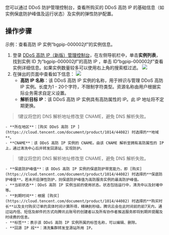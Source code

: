 
您可以通过 DDoS 防护管理控制台，查看所购买的 DDoS 高防 IP 的基础信息（如实例保底防护峰值及运行状态）及实例的弹性防护配置。

## 操作步骤

示例：查看高防 IP 实例“bgpip-000002jf”的实例信息。
1. 登录 [DDoS 高防 IP（新版）管理控制台](https://console.cloud.tencent.com/ddos/antiddos-advanced/package)，在左侧导航栏中，单击**实例列表**，找到实例 ID 为“bgpip-000002jf”的高防 IP ，单击 ID“bgpip-000002jf”查看实例详细信息。如果实例数量较多可以使用右上角的搜索框过滤。
![](https://main.qcloudimg.com/raw/3e7bc8686feaba30b5e5bb5dd067a93c.png)
3. 在弹出的页面中查看如下信息：
![](https://qcloudimg.tencent-cloud.cn/raw/548a54d2ad50ec0490194717893a9365.png)
	- **高防 IP 名称**：该 DDoS 高防 IP 实例的名称，用于辨识与管理 DDoS 高防 IP 实例。长度为1 - 20个字符，不限制字符类型。资源名称由用户根据实际业务需求自定义设置。
	- **解析目标 IP**：该 DDoS 高防 IP 实例具有高防属性的 IP。此 IP 地址将不定期更换。
>!建议将您的 DNS 解析地址修改至 CNAME，避免 DNS 解析失败。
>
    - **所在地区**：[购买 DDoS 高防 IP ](https://cloud.tencent.com/document/product/1014/44082) 时选择的**地域**。
    - **CNAME**：该 DDoS 高防 IP 实例的 CNAME。由该 CNAME 解析至拥有高防属性的 IP 上，通过清洗中心后并转发回源站，实现防护。
>!建议将您的 DNS 解析地址修改至 CNAME，避免 DNS 解析失败。
>
	- **保底防护峰值**：该 DDoS 高防 IP 实例的保底防护带宽能力，即 [购买](https://cloud.tencent.com/document/product/1014/44082) 时选择的**保底防护峰值**。若未开启弹性防护，则保底防护峰值为高防服务实例的最高防护峰值。
	- **当前状态**：DDoS 高防 IP 实例当前的使用状态。状态包括运行中，清洗中以及封堵中等。
	- **到期时间**：根据 [购买](https://cloud.tencent.com/document/product/1014/44082) 时选择的**购买时长**以及支付购买订单的具体时间计算所得，精确到秒级。腾讯云会在此时间前的前7天内，通过站内信、短信及邮件的方式向腾讯云账号的创建者以及所有协作者推送服务即将到期并提醒及时续费的信息。
	- **标签**：表示该 DDoS 高防 IP 实例所属的标签名称，可以编辑、删除。
	- **回源 IP 段**：清洗集群转发至源站所用 IP。


